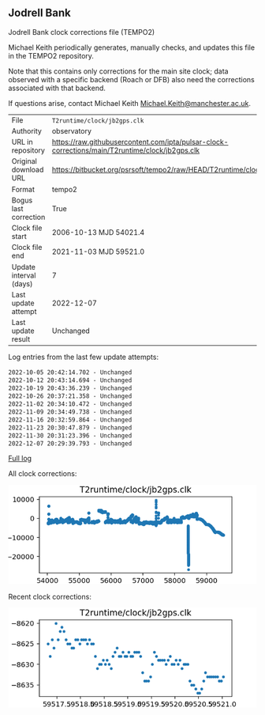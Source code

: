 
## Jodrell Bank

Jodrell Bank clock corrections file (TEMPO2)

Michael Keith periodically generates, manually checks, and updates
this file in the TEMPO2 repository.

Note that this contains only corrections for the main site clock;
data observed with a specific backend (Roach or DFB) also
need the corrections associated with that backend.

If questions arise, contact Michael Keith
<Michael.Keith@manchester.ac.uk>.

|     |     |
|:--- |:--- |
| File | `T2runtime/clock/jb2gps.clk` |
| Authority | observatory |
| URL in repository | <https://raw.githubusercontent.com/ipta/pulsar-clock-corrections/main/T2runtime/clock/jb2gps.clk> |
| Original download URL | <https://bitbucket.org/psrsoft/tempo2/raw/HEAD/T2runtime/clock/jb2gps.clk> |
| Format | tempo2 |
| Bogus last correction | True |
| Clock file start | 2006-10-13 MJD 54021.4 |
| Clock file end | 2021-11-03 MJD 59521.0 |
| Update interval (days) | 7 |
| Last update attempt | 2022-12-07 |
| Last update result | Unchanged |

Log entries from the last few update attempts:
```
2022-10-05 20:42:14.702 - Unchanged
2022-10-12 20:43:14.694 - Unchanged
2022-10-19 20:43:36.239 - Unchanged
2022-10-26 20:37:21.358 - Unchanged
2022-11-02 20:34:10.472 - Unchanged
2022-11-09 20:34:49.738 - Unchanged
2022-11-16 20:32:59.864 - Unchanged
2022-11-23 20:30:47.879 - Unchanged
2022-11-30 20:31:23.396 - Unchanged
2022-12-07 20:29:39.793 - Unchanged
```
[Full log](https://raw.githubusercontent.com/ipta/pulsar-clock-corrections/main/log/T2runtime/clock/jb2gps.clk.log)


All clock corrections:

![plot of all clock corrections](jb2gps.clk.png "All corrections")

Recent clock corrections:

![plot of recent clock corrections](jb2gps.clk.short.png "Recent corrections")

